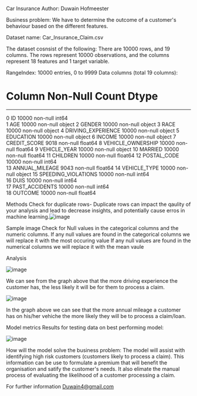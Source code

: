 Car Insurance
Author: Duwain Hofmeester

Business problem: We have to determine the outcome of a customer's behaviour based on the different features.

Dataset name: Car_Insurance_Claim.csv

The dataset cosnsist of the following:
There are 10000 rows, and 19 columns.
The rows represent 10000 observations, and the columns represent 18 features and 1 target variable.

RangeIndex: 10000 entries, 0 to 9999
Data columns (total 19 columns):
 #   Column               Non-Null Count  Dtype  
---  ------               --------------  -----  
 0   ID                   10000 non-null  int64  
 1   AGE                  10000 non-null  object 
 2   GENDER               10000 non-null  object 
 3   RACE                 10000 non-null  object 
 4   DRIVING_EXPERIENCE   10000 non-null  object 
 5   EDUCATION            10000 non-null  object 
 6   INCOME               10000 non-null  object 
 7   CREDIT_SCORE         9018 non-null   float64
 8   VEHICLE_OWNERSHIP    10000 non-null  float64
 9   VEHICLE_YEAR         10000 non-null  object 
 10  MARRIED              10000 non-null  float64
 11  CHILDREN             10000 non-null  float64
 12  POSTAL_CODE          10000 non-null  int64  
 13  ANNUAL_MILEAGE       9043 non-null   float64
 14  VEHICLE_TYPE         10000 non-null  object 
 15  SPEEDING_VIOLATIONS  10000 non-null  int64  
 16  DUIS                 10000 non-null  int64  
 17  PAST_ACCIDENTS       10000 non-null  int64  
 18  OUTCOME              10000 non-null  float64
 
Methods Check for duplicate rows- Duplicate rows can impact the qaulity of your analysis and lead to decrease insights, and potentially cause erros in machine learning.![image](https://github.com/duwain/Project-2/assets/53176086/dc02f89c-16b9-4aa9-b40b-00330ac9f8ed)

Sample image Check for Null values in the categorical columns and the numeric columns. If any null values are found in the categorical columns we will replace it with the most occuring value If any null values are found in the numerical columns we will replace it with the mean vaule

Analysis

![image](https://github.com/duwain/Project-2/assets/53176086/dcfe9144-1034-4806-a9c3-613a35f6b8d5)

We can see from the graph above that the more driving experience the customer has, the less likely it will be for them to process a claim.

![image](https://github.com/duwain/Project-2/assets/53176086/dcd392a9-7bf1-488c-ad7f-3a739ad3822f)

In the graph above we can see that the more annual mileage a customer has on his/her vehiche the more likely they will be to process a claim/loan.


Model metrics Results for testing data on best performing model:

![image](https://github.com/duwain/Project-2/assets/53176086/9d498a2b-facc-4920-9a34-6d433857afa8)

How will the model solve the business problem: The model will assist with identifying high risk customers (customers likely to process a claim). This information can be use to formulate a premium that will benefit the organisation and satify the customer's needs. 
It also elimate the manual process of evaluating the likelihood of a customer processing a claim. 


For further information Duwain4@gmail.com
